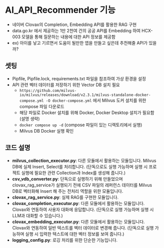 # AI_API_Recommender 기능
- 네이버 Clovax의 Completion, Embedding API를 활용한 RAG 구현
- data.go.kr 에서 제공하는 1만 2천여 건의 공공 API를 Embedding 하여 HCX-003 모델을 통해 질문하는 내용에 대한 API 정보를 제공함
- ex) 아이를 낳고 기르면서 도움이 될만한 앱을 만들고 싶은데 추천해줄 API가 있을까?

## 셋팅
- Pipfile, Pipfile.lock, requirements.txt 파일을 참조하여 가상 환경을 설정
- API 관련 벡터 데이터를 저장하기 위한 Vector DB 설치 필요
  - `https://github.com/milvus-io/milvus/releases/download/v2.3.1/milvus-standalone-docker-compose.yml -O docker-compose.yml` 에서 Milvus 도커 설치를 위한 compose 파일 다운로드
  - 해당 파일로 Docker 설치를 위해 Docker, Docker Desktop 설치가 필요함 (설명 생략)
  - `docker compose up -d` (compose 파일이 있는 디렉토리에서 실행)
  - Milvus DB Docker 실행 확인

## 코드 설명
- **milvus_collection_executor.py**: 다른 모듈에서 활용하는 모듈입니다. Milvus DB에 실제 Insert, Select를 처리합니다. (단독으로도 실행 가능하며 실행 시 프로젝트 실행에 필요한 관련 Collection과 Index를 생성해 줍니다.)
- **csv_vdb_converter.py**: 단독으로 실행하기 위해 만들었으며 clovax_rag_service가 실행되기 전에 CSV 파일의 레퍼런스 데이터를 Milvus DB로 벡터화해 Insert 해 주는 전처리 역할을 위한 모듈입니다.
- **clovax_rag_service.py**: 실제 RAG를 구현한 모듈입니다.
- **clovax_completion_executor.py**: 다른 모듈에서 활용하는 모듈입니다. Clovax와 연동하여 사용자 대화에 응답합니다. (단독으로 실행 가능하며 실행 시 LLM과 대화할 수 있습니다.)
- **clovax_embedding_executor.py**: 다른 모듈에서 활용하는 모듈입니다. Clovax와 연동하여 일반 텍스트를 벡터 데이터로 변경해 줍니다. (단독으로 실행 가능하며 실행 시 입력한 텍스트에 대한 벡터 정보를 보여 줍니다.)
- **logging_config.py**: 로깅 처리를 위한 단순한 기능입니다.
